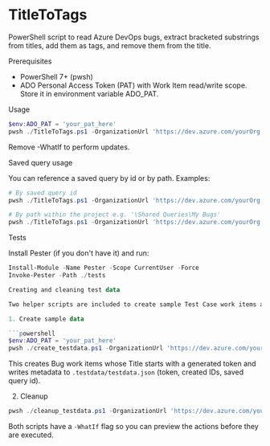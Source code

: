 TitleToTags
=================

PowerShell script to read Azure DevOps bugs, extract bracketed substrings from titles, add them as tags, and remove them from the title.

Prerequisites
- PowerShell 7+ (pwsh)
- ADO Personal Access Token (PAT) with Work Item read/write scope. Store it in environment variable ADO_PAT.

Usage

```powershell
$env:ADO_PAT = 'your_pat_here'
pwsh ./TitleToTags.ps1 -OrganizationUrl 'https://dev.azure.com/yourOrg' -Project 'YourProject' -WhatIf
```

Remove -WhatIf to perform updates.

Saved query usage

You can reference a saved query by id or by path. Examples:

```powershell
# By saved query id
pwsh ./TitleToTags.ps1 -OrganizationUrl 'https://dev.azure.com/yourOrg' -Project 'YourProject' -SavedQueryId 'f1a2b3c4-...' -WhatIf

# By path within the project e.g. '\Shared Queries\My Bugs'
pwsh ./TitleToTags.ps1 -OrganizationUrl 'https://dev.azure.com/yourOrg' -Project 'YourProject' -SavedQueryPath '\Shared Queries\My Bugs' -WhatIf
```

Tests

Install Pester (if you don't have it) and run:

```powershell
Install-Module -Name Pester -Scope CurrentUser -Force
Invoke-Pester -Path ./tests

Creating and cleaning test data

Two helper scripts are included to create sample Test Case work items and a saved query, and to clean them up afterwards.

1. Create sample data

```powershell
$env:ADO_PAT = 'your_pat_here'
pwsh ./create_testdata.ps1 -OrganizationUrl 'https://dev.azure.com/yourOrg' -Project 'YourProject' -Count 5
```

This creates Bug work items whose Title starts with a generated token and writes metadata to `.testdata/testdata.json` (token, created IDs, saved query id).

2. Cleanup

```powershell
pwsh ./cleanup_testdata.ps1 -OrganizationUrl 'https://dev.azure.com/yourOrg' -Project 'YourProject' -MetadataFile .testdata/testdata.json
```

Both scripts have a `-WhatIf` flag so you can preview the actions before they are executed.

```
